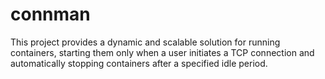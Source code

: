 # connman
This project provides a dynamic and scalable solution for running containers, starting them only when a user initiates a TCP connection and automatically stopping containers after a specified idle period.
